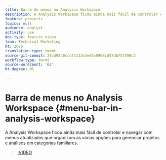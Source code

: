 ```yaml
---
title: Barra de menus no Analysis Workspace
description: A Analysis Workspace ficou ainda mais fácil de controlar e navegar com menus atualizados que organizam as várias opções para gerenciar projetos e análises em categorias familiares.
feature: projects
topics: null
audience: analyst
activity: use
doc-type: feature video
team: Technical Marketing
kt: 2025
translation-type: tm+mt
source-git-commit: 24ad92b0ccdf1112e3ed4a0968cd47db757598c3
workflow-type: tm+mt
source-wordcount: '62'
ht-degree: 0%

---
```



# Barra de menus no Analysis Workspace {#menu-bar-in-analysis-workspace}

A Analysis Workspace ficou ainda mais fácil de controlar e navegar com menus atualizados que organizam as várias opções para gerenciar projetos e análises em categorias familiares.

>[!VIDEO](https://video.tv.adobe.com/v/23965/?quality=12)
